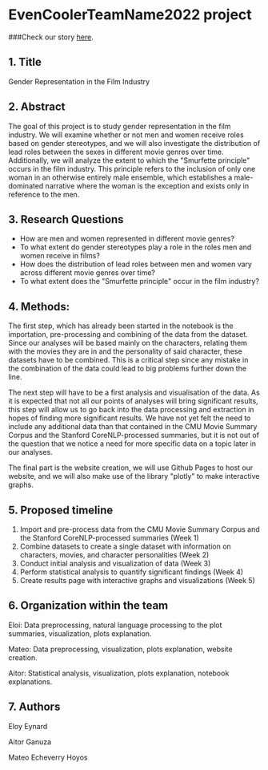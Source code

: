 # EvenCoolerTeamName2022 project

###Check our story [here](https://mateo762.github.io/ada-project/).

## 1. Title
Gender Representation in the Film Industry
## 2. Abstract
The goal of this project is to study gender representation in the film industry. We will examine whether or not men and women receive roles based on gender stereotypes, and we will also investigate the distribution of lead roles between the sexes in different movie genres over time. Additionally, we will analyze the extent to which the "Smurfette principle" occurs in the film industry. This principle refers to the inclusion of only one woman in an otherwise entirely male ensemble, which establishes a male-dominated narrative where the woman is the exception and exists only in reference to the men.
## 3. Research Questions
- How are men and women represented in different movie genres?
- To what extent do gender stereotypes play a role in the roles men and women receive in films?
- How does the distribution of lead roles between men and women vary across different movie genres over time?
- To what extent does the "Smurfette principle" occur in the film industry?
## 4. Methods:
The first step, which has already been started in the notebook is the importation, pre-processing and combining of the data from the dataset.
Since our analyses will be based mainly on the characters, relating them with the movies they are in and the personality of said character, these datasets have to be combined. This is a critical step since any mistake in the combination of the data could lead to big problems further down the line.

The next step will have to be a first analysis and visualisation of the data.
As it is expected that not all our points of analyses will bring significant results, this step will allow us to go back into the data processing and extraction in hopes of finding more significant results. We have not yet felt the need to include any additional data than that contained in the CMU Movie Summary Corpus and the Stanford CoreNLP-processed summaries, but it is not out of the question that we notice a need for more specific data on a topic later in our analyses.

The final part is the website creation, we will use Github Pages to host our website, and we will also make use of the library "plotly" to make interactive graphs.
## 5. Proposed timeline
1. Import and pre-process data from the CMU Movie Summary Corpus and the Stanford CoreNLP-processed summaries (Week 1)
2. Combine datasets to create a single dataset with information on characters, movies, and character personalities (Week 2)
3. Conduct initial analysis and visualization of data (Week 3)
4. Perform statistical analysis to quantify significant findings (Week 4)
5. Create results page with interactive graphs and visualizations (Week 5)

## 6. Organization within the team
Eloi: Data preprocessing, natural language processing to the plot summaries, visualization, plots explanation.

Mateo: Data preprocessing, visualization, plots explanation, website creation.

Aitor: Statistical analysis, visualization, plots explanation, notebook explanations.

## 7. Authors
Eloy Eynard

Aitor Ganuza

Mateo Echeverry Hoyos
